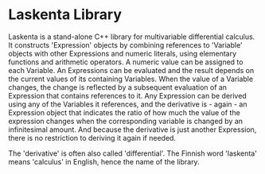 # Laskenta Library

Laskenta is a stand-alone C++ library for multivariable differential calculus.  It constructs 'Expression' objects by combining references to 'Variable' objects with other Expressions and numeric literals, using elementary functions and arithmetic operators.  A numeric value can be assigned to each Variable.  An Expressions can be evaluated and the result depends on the current values of its containing Variables.  When the value of a Variable changes, the change is reflected by a subsequent evaluation of an Expression that contains references to it.  Any Expression can be derived using any of the Variables it references, and the derivative is - again - an Expression object that indicates the ratio of how much the value of the expression changes when the corresponding variable is changed by an infinitesimal amount.  And because the derivative is just another Expression, there is no restriction to deriving it again if needed.

The 'derivative' is often also called 'differential'.  The Finnish word 'laskenta' means 'calculus' in English, hence the name of the library.

